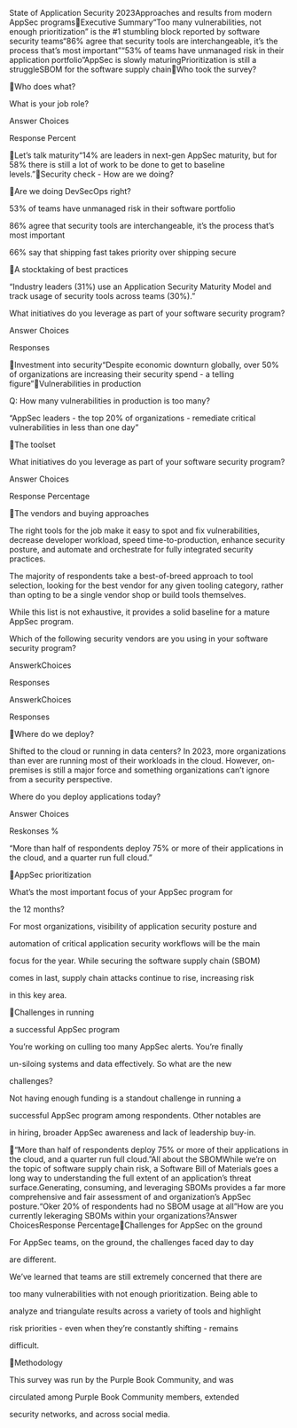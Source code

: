 State of Application Security 2023Approaches and results from modern AppSec programsExecutive Summary“Too many vulnerabilities, not enough prioritization” is the \#1 stumbling block reported by software security teams“86% agree that security tools are interchangeable, it’s the process that’s most important”“53% of teams have unmanaged risk in their application portfolio”AppSec is slowly maturingPrioritization is still a struggleSBOM for the software supply chainWho took the survey?

Who does what?

What is your job role?

Answer Choices

Response Percent

Let’s talk maturity“14% are leaders in next\-gen AppSec maturity, but for 58% there is still a lot of work to be done to get to baseline levels.”Security check \- How are we doing?

Are we doing DevSecOps right?

53% of teams have 
unmanaged risk in 
their software 
portfolio

86% agree that 
security tools are 
interchangeable, it’s 
the process that’s 
most important

66% say that 
shipping fast takes 
priority over shipping 
secure

A stocktaking of best 
practices

“Industry leaders 
(31%) use an 
Application Security 
Maturity Model and 
track usage of 
security tools across 
teams (30%).”

What initiatives do you leverage as part of your 
software security program?

Answer Choices

Responses

Investment into security“Despite economic downturn globally, over 50% of organizations are increasing their security spend \- a telling figure”Vulnerabilities in production

Q: How many vulnerabilities in 
production is too many?

“AppSec leaders \- 
the top 20% of 
organizations \- 
remediate critical 
vulnerabilities in 
less than one 
day”

The toolset

What initiatives do you leverage as part of your 
software security program?

Answer Choices

Response Percentage

The vendors and buying approaches

The right tools for the job make it easy to spot and fix vulnerabilities, 
decrease developer workload, speed time\-to\-production, enhance 
security posture, and automate and orchestrate for fully integrated 
security practices.

The majority of respondents take a best\-of\-breed approach to tool 
selection, looking for the best vendor for any given tooling category, 
rather than opting to be a single vendor shop or build tools 
themselves. 

While this list is not exhaustive, it provides a solid baseline for a 
mature AppSec program.

Which of the following security vendors are you using in your 
software security program?

AnswerkChoices

Responses

AnswerkChoices

Responses

Where do we deploy?

Shifted to the cloud or running in data 
centers? In 2023, more organizations than 
ever are running most of their workloads in 
the cloud. However, on\-premises is still a 
major force and something organizations 
can’t ignore from a security perspective. 

Where do you deploy applications 
today?

Answer Choices

Reskonses %

“More than half 
of respondents 
deploy 75% or 
more of their 
applications in 
the cloud, and 
a quarter run 
full cloud.”

AppSec prioritization

What’s the most important focus of your AppSec program for 

the 12 months? 

For most organizations, visibility of application security posture and 

automation of critical application security workflows will be the main 

focus for the year. While securing the software supply chain (SBOM) 

comes in last, supply chain attacks continue to rise, increasing risk 

in this key area.

Challenges in running

a successful AppSec program

You’re working on culling too many AppSec alerts. You’re finally 

un\-siloing systems and data effectively. So what are the new 

challenges?

Not having enough funding is a standout challenge in running a 

successful AppSec program among respondents. Other notables are 

in hiring, broader AppSec awareness and lack of leadership buy\-in.

“More than half of respondents deploy 75% or more of their applications in the cloud, and a quarter run full cloud.”All about the SBOMWhile we’re on the topic of software supply chain risk, a Software Bill of Materials goes a long way to understanding the full extent of an application’s threat surface.Generating, consuming, and leveraging SBOMs provides a far more comprehensive and fair assessment of and organization’s AppSec posture.“Oker 20% of respondents had no SBOM usage at all”How are you currently lekeraging SBOMs within
your organizations?Answer ChoicesResponse PercentageChallenges for AppSec on 
the ground

For AppSec teams, on the ground, the challenges faced day to day 

are different.

We’ve learned that teams are still extremely concerned that there are 

too many vulnerabilities with not enough prioritization. Being able to 

analyze and triangulate results across a variety of tools and highlight 

risk priorities \- even when they’re constantly shifting \- remains 

difficult.

Methodology

This survey was run by the Purple Book Community, and was 

circulated among Purple Book Community members, extended 

security networks, and across social media.